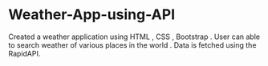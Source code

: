 # Weather-App-using-API
Created a weather application using HTML , CSS , Bootstrap . User can able to search weather of various places in the world . Data is fetched using the RapidAPI. 

